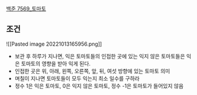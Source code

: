 [백준 7569_토마토](www.acmicpc/problem/7569)


## 조건
![[Pasted image 20221013165956.png]]

- 보관 후 하루가 지나면, 익은 토마토들의 인접한 곳에 있는 익지 않은 토마토들은 익은 토마토의 영향을 받아 익게 된다.
- 인접한 곳은 위, 아래, 왼쪽, 오른쪽, 앞, 뒤, 여섯 방향에 있는 토마토 의미
- 며칠이 지나면 토마토들이 모두 익는지 최소 일수를 구하라
- 정수 1은 익은 토마토, 0은 익지 않은 토마토, 정수 -1은 토마토가 들어있지 않음